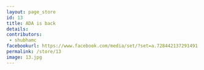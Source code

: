 ```yaml
---
layout: page_store
id: 13
title: ADA is back
details: 
contributors: 
 - shubhamc
facebookurl: https://www.facebook.com/media/set/?set=a.728442137291491.1073741844.525602730908767&type=3
permalink: /store/13
image: 13.jpg
---
```

